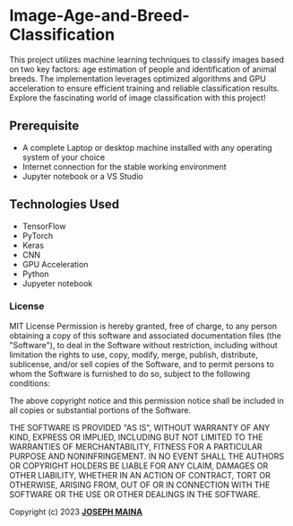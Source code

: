 # Image-Age-and-Breed-Classification
This project utilizes machine learning techniques to classify images based on two key factors: age estimation of people and identification of animal breeds. The implementation leverages optimized algorithms and GPU acceleration to ensure efficient training and reliable classification results. Explore the fascinating world of image classification with this project!

## Prerequisite
* A complete Laptop or desktop machine installed with any operating system of your choice
* Internet connection for the stable working environment
* Jupyter notebook or a VS Studio
  


## Technologies Used
* TensorFlow
* PyTorch
* Keras
* CNN
* GPU Acceleration
* Python
* Jupyeter notebook


### License

MIT License
Permission is hereby granted, free of charge, to any person obtaining a copy
of this software and associated documentation files (the "Software"), to deal
in the Software without restriction, including without limitation the rights
to use, copy, modify, merge, publish, distribute, sublicense, and/or sell
copies of the Software, and to permit persons to whom the Software is
furnished to do so, subject to the following conditions:

The above copyright notice and this permission notice shall be included in all
copies or substantial portions of the Software.

THE SOFTWARE IS PROVIDED "AS IS", WITHOUT WARRANTY OF ANY KIND, EXPRESS OR
IMPLIED, INCLUDING BUT NOT LIMITED TO THE WARRANTIES OF MERCHANTABILITY,
FITNESS FOR A PARTICULAR PURPOSE AND NONINFRINGEMENT. IN NO EVENT SHALL THE
AUTHORS OR COPYRIGHT HOLDERS BE LIABLE FOR ANY CLAIM, DAMAGES OR OTHER
LIABILITY, WHETHER IN AN ACTION OF CONTRACT, TORT OR OTHERWISE, ARISING FROM,
OUT OF OR IN CONNECTION WITH THE SOFTWARE OR THE USE OR OTHER DEALINGS IN THE
SOFTWARE.<br>

Copyright (c) 2023 **[JOSEPH MAINA](https://github.com/JMDev2)**
